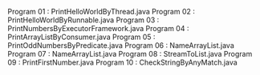 Program 01 : PrintHelloWorldByThread.java
Program 02 : PrintHelloWorldByRunnable.java
Program 03 : PrintNumbersByExecutorFramework.java
Program 04 : PrintArrayListByConsumer.java
Program 05 : PrintOddNumbersByPredicate.java
Program 06 : NameArrayList.java
Program 07 : NameArrayList.java
Program 08 : StreamToList.java
Program 09 : PrintFirstNumber.java
Program 10 : CheckStringByAnyMatch.java
